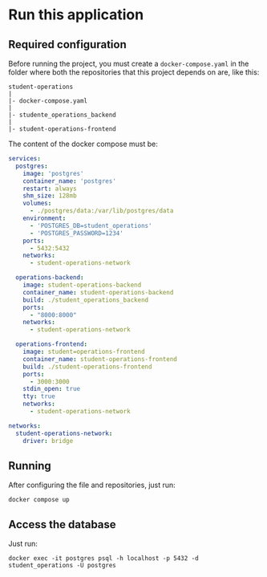 # Run this application

## Required configuration

Before running the project, you must create a `docker-compose.yaml` in the folder where both the repositories that this project depends on are, like this:

```
student-operations
|
|- docker-compose.yaml
|
|- studente_operations_backend
|
|- student-operations-frontend
```

The content of the docker compose must be:

```yaml
services:
  postgres:
    image: 'postgres'
    container_name: 'postgres'
    restart: always
    shm_size: 128mb
    volumes:
      - ./postgres/data:/var/lib/postgres/data
    environment:
      - 'POSTGRES_DB=student_operations'
      - 'POSTGRES_PASSWORD=1234'
    ports:
      - 5432:5432
    networks:
      - student-operations-network

  operations-backend:
    image: student-operations-backend
    container_name: student-operations-backend
    build: ./student_operations_backend
    ports:
      - "8000:8000"
    networks:
      - student-operations-network

  operations-frontend:
    image: student=operations-frontend
    container_name: student-operations-frontend
    build: ./student-operations-frontend
    ports:
      - 3000:3000
    stdin_open: true
    tty: true
    networks:
      - student-operations-network

networks:
  student-operations-network:
    driver: bridge

```

## Running

After configuring the file and repositories, just run:

`docker compose up`

## Access the database

Just run:

`docker exec -it postgres psql -h localhost -p 5432 -d student_operations -U postgres`